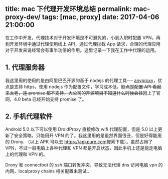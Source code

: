 title: mac 下代理开发环境总结
permalink: mac-proxy-dev/
tags: [mac, proxy]
date: 2017-04-06 21:00:00
---

在工作中开发，代理技术对于开发环境是不可避免的，小到入职时配置 VPN，再到开发环境中通过代理使用线上 API，通过代理拦截 App 请求，合理的代理应用对于开发来说经常会有事半功倍的作用。这里记录一下我在工作中代理的运用。

## 1. 代理服务器

我这里用的使用的是由阿里巴巴开源的基于 nodejs 的代理工具--- [anyproxy](https://github.com/alibaba/anyproxy)，优点是支持 https，使用 nodejs 作为配置文件，学习成本低，~~缺点是配置 API 看起来太老，连 promise 都不支持，大公司的开源项目不知道什么时候会挂~~刚上了官网，4.0 beta 已经开始支持 promise 了。

## 2. 手机代理软件

Android 5.0 以下可以使用 DroidProxy 直接修改 wifi 代理配置，但是 5.0 以上更新了安全策略，只能用开 VPN 的了。我这里用的是虽然界面很丑，但是好得能用的 Drony. （以上 APK 可以去 <https://apkpure.com>搜索下载）。虽然占用了 VPN，不过一般电脑上各种代理和 VPN 都是开启状态，因此手机上还是能走电脑上的代理和 VPN 的。

Drony 和 connectbot 的 ssh 端口转发冲突，导致无法代理 dns 访问电脑 vpn 的内网，localproxy chains 相关配置未测试..
